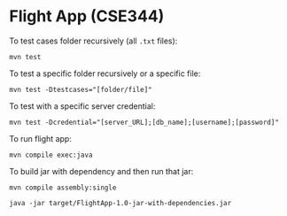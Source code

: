 # Flight App (CSE344)

To test cases folder recursively (all ``.txt`` files):

```
mvn test
```

To test a specific folder recursively or a specific file:

```
mvn test -Dtestcases="[folder/file]"
```

To test with a specific server credential:

```
mvn test -Dcredential="[server_URL];[db_name];[username];[password]"
```

To run flight app:

```
mvn compile exec:java
```

To build jar with dependency and then run that jar:

```
mvn compile assembly:single

java -jar target/FlightApp-1.0-jar-with-dependencies.jar
```
